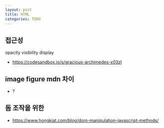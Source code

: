 ```yaml
---
layout: post
title: HTML
categories: TODO
---
```


## 접근성
opacity visibility display
- https://codesandbox.io/s/gracious-archimedes-x03zl

## image figure mdn 차이
- ?

## 돔 조작을 위한
- https://www.hongkiat.com/blog/dom-manipulation-javascript-methods/
